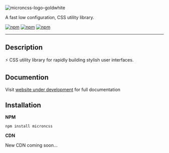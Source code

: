 ![microncss-logo-goldwhite](https://user-images.githubusercontent.com/31719884/160313006-cce2e0a5-be0f-41ff-ab48-940ebeb2b7fe.png)

A fast low configuration, CSS utility library.

[![npm](https://img.shields.io/badge/build-beta-yellow)](https://github.com/itsjustlogan/microncss)
[![npm](https://img.shields.io/badge/npm-v0.3.0-red)]()
[![npm](https://img.shields.io/badge/licence-MIT-blue)](https://github.com/itsjustlogan/microncss/blob/main/LICENSE)

---

## **Description**

⚡ CSS utility library for rapidly building stylish user interfaces.

## **Documention**

Visit [website under development]() for full documentation

## **Installation**

**NPM**

```shell
npm install microncss
```

**CDN**

New CDN coming soon...
